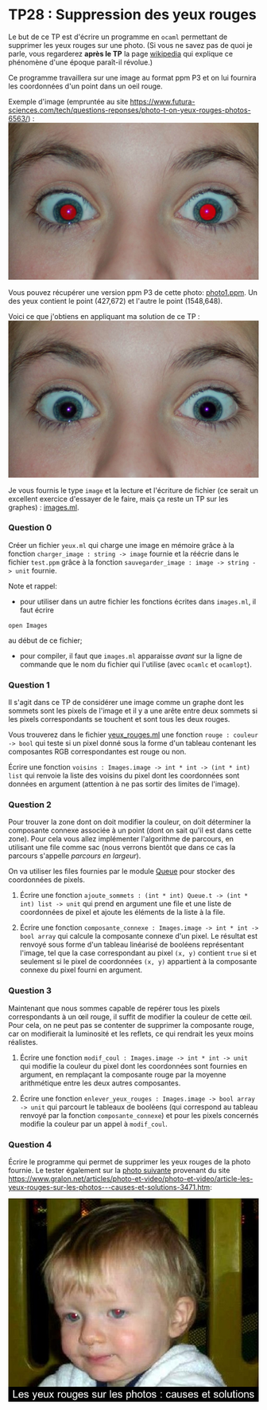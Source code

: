 TP28 : Suppression des yeux rouges
===

Le but de ce TP est d'écrire un programme en `ocaml` permettant de
supprimer les yeux rouges sur une photo. (Si vous ne savez pas de quoi
je parle, vous regarderez **après le TP** la page
[wikipedia](https://fr.wikipedia.org/wiki/Effet_yeux_rouges) qui
explique ce phénomène d'une époque paraît-il révolue.)

Ce programme travaillera sur une image au format ppm P3 et on lui
fournira les coordonnées d'un point dans un oeil rouge.

Exemple d'image (empruntée au site 
https://www.futura-sciences.com/tech/questions-reponses/photo-t-on-yeux-rouges-photos-6563/)
:
![](photos/photo1.jpg)

Vous pouvez récupérer une version ppm P3 de cette photo:
[photo1.ppm](photos/photo1.ppm). Un des yeux contient le point (427,672) et
l'autre le point (1548,648).

Voici ce que j'obtiens en appliquant ma solution de ce TP :
![](photos/photo1_sans_yeux_rouges.jpg)

Je vous fournis le type `image` et la lecture et l'écriture de fichier (ce
serait un excellent exercice d'essayer de le faire, mais ça reste un
TP sur les graphes) :
[images.ml](src/images.ml).


### Question 0
Créer un fichier `yeux.ml` qui charge une image en mémoire grâce à la
fonction `charger_image : string -> image` fournie et la réécrie dans
le fichier `test.ppm` grâce à la fonction `sauvegarder_image : image
-> string -> unit` fournie.

Note et rappel:

* pour utiliser dans un autre fichier les fonctions écrites dans
`images.ml`, il faut écrire
```
open Images
```
au début de ce fichier;
* pour compiler, il faut que `images.ml` apparaisse _avant_ sur la
  ligne de commande que le nom du fichier qui l'utilise (avec `ocamlc`
  et `ocamlopt`).

### Question 1
Il s'agit dans ce TP de considérer une image comme un graphe dont les
sommets sont les pixels de l'image et il y a une arête entre deux
sommets si les pixels correspondants se touchent et sont tous les deux rouges.

Vous trouverez dans le fichier [yeux_rouges.ml](src/yeux_rouges.ml)
une fonction `rouge : couleur -> bool` qui teste si un pixel donné
sous la forme d'un tableau contenant les composantes RGB
correspondantes est rouge ou non.

Écrire une fonction
`voisins : Images.image -> int * int -> (int * int) list` qui renvoie
la liste des voisins du pixel dont les coordonnées sont données en
argument (attention à ne pas sortir des limites de l'image).


### Question 2
Pour trouver la zone dont on doit modifier la couleur, on doit
déterminer la composante connexe associée à un point (dont on sait
qu'il est dans cette zone). Pour cela vous allez implémenter
l'algorithme de parcours, en utilisant une file comme sac (nous
verrons bientôt que dans ce cas la parcours s'appelle *parcours en
largeur*).

On va utiliser les files fournies par
le module [Queue](https://v2.ocaml.org/api/Queue.html) pour stocker
des coordonnées de pixels.

1. Écrire une fonction
`ajoute_sommets : (int * int) Queue.t -> (int * int) list -> unit`
qui prend en argument une file et une liste de coordonnées de pixel et
ajoute les éléments de la liste à la file.

2. Écrire une fonction
`composante_connexe : Images.image -> int * int -> bool array`
qui calcule la composante connexe d'un pixel. Le résultat est renvoyé
sous forme d'un tableau linéarisé de booléens représentant l'image, tel que la
case correspondant au pixel `(x, y)` contient `true` si et seulement si
le pixel de coordonnées `(x, y)` appartient à la composante connexe du
pixel fourni en argument.

### Question 3
Maintenant que nous sommes capable de repérer tous les pixels
correspondants à un œil rouge, il suffit de modifier la couleur de
cette œil. Pour cela, on ne peut pas se contenter de supprimer la
composante rouge, car on modifierait la luminosité et les reflets, ce
qui rendrait les yeux moins réalistes.

1. Écrire une fonction
`modif_coul : Images.image -> int * int -> unit` qui modifie la
couleur du pixel dont les coordonnées sont fournies en argument, en
remplaçant la composante rouge par la moyenne arithmétique entre les
deux autres composantes.

2. Écrire une fonction
`enlever_yeux_rouges : Images.image -> bool array -> unit` qui
parcourt le tableaux de booléens (qui correspond au tableau renvoyé
par la fonction `composante_connexe`) et pour les pixels concernés
modifie la couleur par un appel à `modif_coul`.


### Question 4
Écrire le programme qui permet de supprimer les yeux rouges de la
photo fournie. Le tester également sur la [photo
suivante](photos/photo2.ppm) provenant du site https://www.gralon.net/articles/photo-et-video/photo-et-video/article-les-yeux-rouges-sur-les-photos---causes-et-solutions-3471.htm:

![](photos/photo2.jpg)
